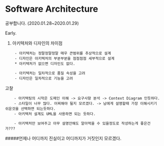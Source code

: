 # Software Architecture
공부합니다.
(2020.01.28~2020.01.29)

Early.
1. 아키텍처와 디자인의 차이점
    
        - 아키텍처는 정말정말정말 매우 큰범위를 추상적으로 설계
        - 디자인은 아키텍처의 부분부분을 점점점점 세부적으로 설계
        * 아키텍처가 없으면 디자인도 없다.
        
        - 아키텍처는 일차적으로 품질 속성을 고려
        - 디자인은 일차적으로 기능을 고려
        
        
고찰


        - 아키텍팅의 시작은 도메인 이해 -> 요구사항 분석 -> Context Diagram 인듯하다.
        - 스타일이 너무 많다. 어찌해야 될지 모르겠다. -> 남에게 설명할때 가장 이해시키기 쉬운것을 선택하면 되는듯하다.
        - 아키텍처 설계도 UML을 사용하면 되는 듯하다.
        
        - 아키텍처만 보여주고 아무 설명안해도 알아먹을 수 있을정도로 작성하는게 좋은건가???
        
#####언제나 어디까지 진실이고 어디까지가 거짓인지 모르겠다.